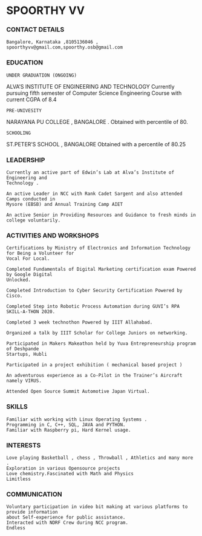 # SPOORTHY VV




### CONTACT DETAILS 

    Bangalore, Karnataka ,8105136046 , spoorthyvv@gmail.com,spoorthy.osb@gmail.com
    
### EDUCATION

    UNDER GRADUATION (ONGOING) 

ALVA’S INSTITUTE OF ENGINEERING AND TECHNOLOGY Currently pursuing fifth semester of Computer Science Engineering Course with current CGPA of 8.4
				
				
    PRE-UNIVESITY   
     
NARAYANA PU COLLEGE , BANGALORE . Obtained with percentile of 80.
         
    SCHOOLING 
   
ST.PETER’S SCHOOL , BANGALORE Obtained with a percentile of 80.25

### LEADERSHIP 

    Currently an active part of Edwin’s Lab at Alva’s Institute of Engineering and
    Technology .

    An active Leader in NCC with Rank Cadet Sargent and also attended Camps conducted in
    Mysore (EBSB) and Annual Training Camp AIET

    An active Senior in Providing Resources and Guidance to fresh minds in college voluntarily.

### ACTIVITIES AND WORKSHOPS

    Certifications by Ministry of Electronics and Information Technology for Being a Volunteer for
    Vocal For Local.

    Completed Fundamentals of Digital Marketing certification exam Powered by Google Digital
    Unlocked.

    Completed Introduction to Cyber Security Certification Powered by Cisco.

    Completed Step into Robotic Process Automation during GUVI’s RPA SKILL-A-THON 2020.

    Completed 3 week technothon Powered by IIIT Allahabad.

    Organized a talk by IIIT Scholar for College Juniors on networking.

    Participated in Makers Makeathon held by Yuva Entrepreneurship program of Deshpande
    Startups, Hubli

    Participated in a project exhibition ( mechanical based project )

    An adventurous experience as a Co-Pilot in the Trainer’s Aircraft namely VIRUS.

    Attended Open Source Summit Automotive Japan Virtual.

### 	SKILLS

    Familiar with working with Linux Operating Systems .
    Programming in C, C++, SQL, JAVA and PYTHON.
    Familiar with Raspberry pi, Hard Kernel usage.


### INTERESTS 

    Love playing Basketball , chess , Throwball , Athletics and many more .
    Exploration in various Opensource projects
    Love chemistry.Fascinated with Math and Physics
    Limitless 

### COMMUNICATION 


    Voluntary participation in video bit making at various platforms to provide information
    about Self-experience for public assistance.
    Interacted with NDRF Crew during NCC program.
    Endless

 
                                                           

 

